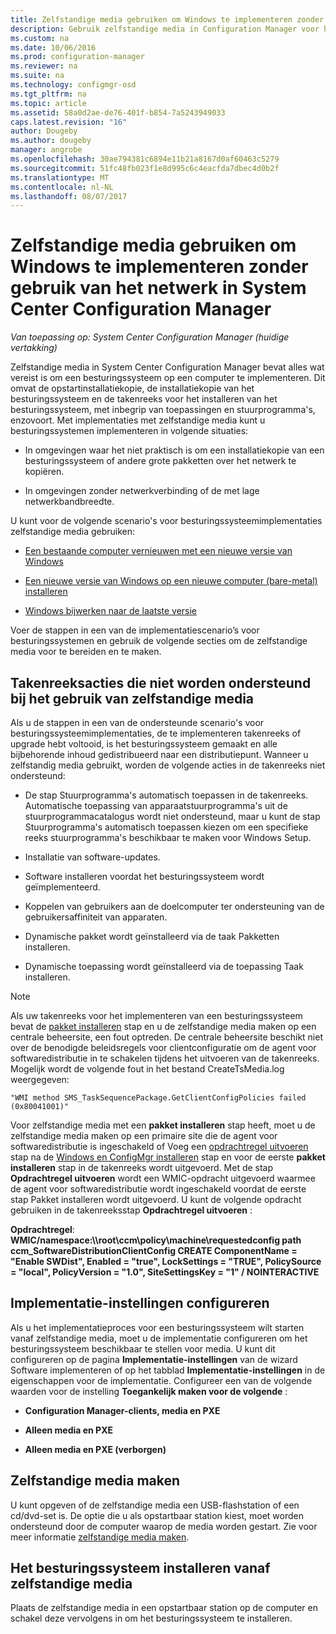 ```yaml
---
title: Zelfstandige media gebruiken om Windows te implementeren zonder gebruik van het netwerk | Microsoft Docs
description: Gebruik zelfstandige media in Configuration Manager voor het implementeren van besturingssystemen, waarbij de bandbreedte beperkt wordt of als een optie voor het vernieuwen, te installeren of bijwerken van computers.
ms.custom: na
ms.date: 10/06/2016
ms.prod: configuration-manager
ms.reviewer: na
ms.suite: na
ms.technology: configmgr-osd
ms.tgt_pltfrm: na
ms.topic: article
ms.assetid: 58a0d2ae-de76-401f-b854-7a5243949033
caps.latest.revision: "16"
author: Dougeby
ms.author: dougeby
manager: angrobe
ms.openlocfilehash: 30ae794381c6894e11b21a8167d0af60463c5279
ms.sourcegitcommit: 51fc48fb023f1e8d995c6c4eacfda7dbec4d0b2f
ms.translationtype: MT
ms.contentlocale: nl-NL
ms.lasthandoff: 08/07/2017
---
```

# <a name="use-stand-alone-media-to-deploy-windows-without-using-the-network-in-system-center-configuration-manager"></a>Zelfstandige media gebruiken om Windows te implementeren zonder gebruik van het netwerk in System Center Configuration Manager

*Van toepassing op: System Center Configuration Manager (huidige vertakking)*

Zelfstandige media in System Center Configuration Manager bevat alles wat vereist is om een besturingssysteem op een computer te implementeren. Dit omvat de opstartinstallatiekopie, de installatiekopie van het besturingssysteem en de takenreeks voor het installeren van het besturingssysteem, met inbegrip van toepassingen en stuurprogramma's, enzovoort. Met implementaties met zelfstandige media kunt u besturingssystemen implementeren in volgende situaties:  

-   In omgevingen waar het niet praktisch is om een installatiekopie van een besturingssysteem of andere grote pakketten over het netwerk te kopiëren.  

-   In omgevingen zonder netwerkverbinding of de met lage netwerkbandbreedte.  

U kunt voor de volgende scenario's voor besturingssysteemimplementaties zelfstandige media gebruiken:  

-   [Een bestaande computer vernieuwen met een nieuwe versie van Windows](refresh-an-existing-computer-with-a-new-version-of-windows.md)  

-   [Een nieuwe versie van Windows op een nieuwe computer (bare-metal) installeren](install-new-windows-version-new-computer-bare-metal.md)  

-   [Windows bijwerken naar de laatste versie](upgrade-windows-to-the-latest-version.md)  

 Voer de stappen in een van de implementatiescenario’s voor besturingssystemen en gebruik de volgende secties om de zelfstandige media voor te bereiden en te maken.  

## <a name="task-sequence-actions-not-supported-when-using-stand-alone-media"></a>Takenreeksacties die niet worden ondersteund bij het gebruik van zelfstandige media  
 Als u de stappen in een van de ondersteunde scenario's voor besturingssysteemimplementaties, de te implementeren takenreeks of upgrade hebt voltooid, is het besturingssysteem gemaakt en alle bijbehorende inhoud gedistribueerd naar een distributiepunt. Wanneer u zelfstandig media gebruikt, worden de volgende acties in de takenreeks niet ondersteund:  

-   De stap Stuurprogramma's automatisch toepassen in de takenreeks. Automatische toepassing van apparaatstuurprogramma's uit de stuurprogrammacatalogus wordt niet ondersteund, maar u kunt de stap Stuurprogramma's automatisch toepassen kiezen om een specifieke reeks stuurprogramma's beschikbaar te maken voor Windows Setup.  

-   Installatie van software-updates.  

-   Software installeren voordat het besturingssysteem wordt geïmplementeerd.  

-   Koppelen van gebruikers aan de doelcomputer ter ondersteuning van de gebruikersaffiniteit van apparaten.  

-   Dynamische pakket wordt geïnstalleerd via de taak Pakketten installeren.  

-   Dynamische toepassing wordt geïnstalleerd via de toepassing Taak installeren.  

> [!NOTE]  
>  Als uw takenreeks voor het implementeren van een besturingssysteem bevat de [pakket installeren](../understand/task-sequence-steps.md#BKMK_InstallPackage) stap en u de zelfstandige media maken op een centrale beheersite, een fout optreden. De centrale beheersite beschikt niet over de benodigde beleidsregels voor clientconfiguratie om de agent voor softwaredistributie in te schakelen tijdens het uitvoeren van de takenreeks. Mogelijk wordt de volgende fout in het bestand CreateTsMedia.log weergegeven:  
>   
>  `"WMI method SMS_TaskSequencePackage.GetClientConfigPolicies failed (0x80041001)"`
>   
>  Voor zelfstandige media met een **pakket installeren** stap heeft, moet u de zelfstandige media maken op een primaire site die de agent voor softwaredistributie is ingeschakeld of Voeg een [opdrachtregel uitvoeren](../understand/task-sequence-steps.md#BKMK_RunCommandLine) stap na de [Windows en ConfigMgr installeren](../understand/task-sequence-steps.md#BKMK_SetupWindowsandConfigMgr) stap en voor de eerste **pakket installeren** stap in de takenreeks wordt uitgevoerd. Met de stap **Opdrachtregel uitvoeren** wordt een WMIC-opdracht uitgevoerd waarmee de agent voor softwaredistributie wordt ingeschakeld voordat de eerste stap Pakket installeren wordt uitgevoerd. U kunt de volgende opdracht gebruiken in de takenreeksstap **Opdrachtregel uitvoeren** :  
>   
>  **Opdrachtregel**: **WMIC/namespace:\\\root\ccm\policy\machine\requestedconfig path ccm_SoftwareDistributionClientConfig CREATE ComponentName = "Enable SWDist", Enabled = "true", LockSettings = "TRUE", PolicySource = "local", PolicyVersion = "1.0", SiteSettingsKey = "1" / NOINTERACTIVE**  

## <a name="configure-deployment-settings"></a>Implementatie-instellingen configureren  
 Als u het implementatieproces voor een besturingssysteem wilt starten vanaf zelfstandige media, moet u de implementatie configureren om het besturingssysteem beschikbaar te stellen voor media. U kunt dit configureren op de pagina **Implementatie-instellingen** van de wizard Software implementeren of op het tabblad **Implementatie-instellingen** in de eigenschappen voor de implementatie.  Configureer een van de volgende waarden voor de instelling **Toegankelijk maken voor de volgende** :  

-   **Configuration Manager-clients, media en PXE**  

-   **Alleen media en PXE**  

-   **Alleen media en PXE (verborgen)**  

## <a name="create-the-stand-alone-media"></a>Zelfstandige media maken  
 U kunt opgeven of de zelfstandige media een USB-flashstation of een cd/dvd-set is. De optie die u als opstartbaar station kiest, moet worden ondersteund door de computer waarop de media worden gestart. Zie voor meer informatie [zelfstandige media maken](create-stand-alone-media.md).  

## <a name="install-the-operating-system-from-stand-alone-media"></a>Het besturingssysteem installeren vanaf zelfstandige media  
 Plaats de zelfstandige media in een opstartbaar station op de computer en schakel deze vervolgens in om het besturingssysteem te installeren.  
